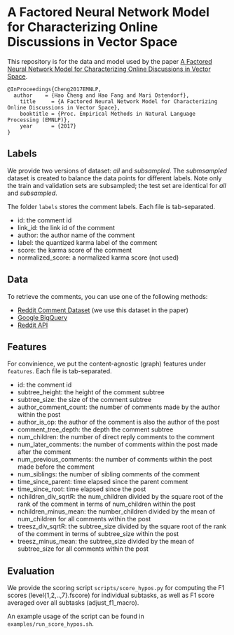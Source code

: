 A Factored Neural Network Model for Characterizing Online Discussions in Vector Space
=================

This repository is for the data and model used by the paper
[A Factored Neural Network Model for Characterizing Online Discussions in Vector Space](https://arxiv.org/).
```
@InProceedings{Cheng2017EMNLP,
  author    = {Hao Cheng and Hao Fang and Mari Ostendorf},
	title     = {A Factored Neural Network Model for Characterizing Online Discussions in Vector Space},
	booktitle = {Proc. Empirical Methods in Natural Language Processing (EMNLP)},
	year      = {2017}
}
```
## Labels ##
We provide two versions of dataset: *all* and *subsampled*.
The *submsampled* dataset is created to balance the data points for different labels.
Note only the train and validation sets are subsampled; the test set are identical for *all* and *subsampled*.

The folder `labels` stores the comment labels.
Each file is tab-separated.
* id: the comment id
* link_id: the link id of the comment
* author: the author name of the comment
* label: the quantized karma label of the comment
* score: the karma score of the comment
* normalized_score: a normalized karma score (not used)

## Data ##

To retrieve the comments, you can use one of the following methods:
* [Reddit Comment Dataset](https://redd.it/3bxlg7) (we use this dataset in the paper)
* [Google BigQuery](https://bigquery.cloud.google.com/table/fh-bigquery:reddit_comments.2016_05)
* [Reddit API](https://www.reddit.com/dev/api)

## Features ##

For convinience, we put the content-agnostic (graph) features under `features`.
Each file is tab-separated.
* id: the comment id
* subtree_height: the height of the comment subtree
* subtree_size: the size of the comment subtree
* author_comment_count: the number of comments made by the author within the post
* author_is_op: the author of the comment is also the author of the post
* comment_tree_depth: the depth the comment subtree
* num_children: the number of direct reply comments to the comment
* num_later_comments: the number of comments within the post made after the comment
* num_previous_comments: the number of comments within the post made before the comment
* num_siblings: the number of sibling comments of the comment
* time_since_parent: time elapsed since the parent comment
* time_since_root: time elapsed since the post
* nchildren_div_sqrtR: the num_children divided by the square root of the rank
	of the comment in terms of num_children within the post
* nchildren_minus_mean: the number_children divided by the mean of num_children
	for all comments within the post
* treesz_div_sqrtR: the subtree_size divided by the square root of the rank
	of the comment in terms of subtree_size within the post
* treesz_minus_mean: the subtree_size divided by the mean of subtree_size
	for all comments within the post

## Evaluation ##
	
We provide the scoring script `scripts/score_hypos.py`
for computing the F1 scores (level{1,2,..,7}.fscore) for individual subtasks, as well as 
F1 score averaged over all subtasks (adjust_f1_macro).

An example usage of the script can be found in `examples/run_score_hypos.sh`.
